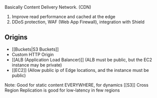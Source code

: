 Basically Content Delivery Network. (CDN)

1. Improve read performance and cached at the edge
2. DDoS protection, WAF (Web App Firewall), integration with Shield

## Origins

- [[Buckets|S3 Buckets]]
- Custom HTTP Origin
- [[ALB (Application Load Balancer)]] (ALB must be public, but the EC2 instance may be private)
- [[EC2]] (Allow public ip of Edge locations, and the instance must be public)

Note: Good for static content EVERYWHERE, for dynamics [[S3]] Cross Region Replication is good for low-latency in few regions